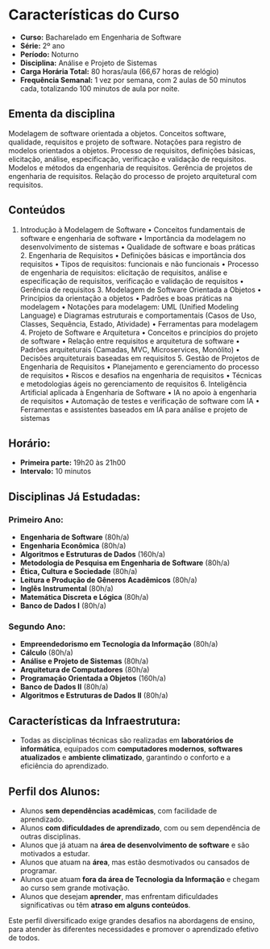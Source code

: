 # Características do Curso

- **Curso:** Bacharelado em Engenharia de Software
- **Série:** 2º ano
- **Período:** Noturno
- **Disciplina:** Análise e Projeto de Sistemas
- **Carga Horária Total:** 80 horas/aula (66,67 horas de relógio)
- **Frequência Semanal:** 1 vez por semana, com 2 aulas de 50 minutos cada, totalizando 100 minutos de aula por noite.
 ## Ementa da disciplina
Modelagem de software orientada a objetos. Conceitos software, qualidade, requisitos e projeto de software. Notações para registro de modelos orientados a objetos. Processo de requisitos, definições básicas, elicitação, análise, especificação, verificação e validação de requisitos. Modelos e métodos da engenharia de requisitos. Gerência de projetos de engenharia de requisitos. Relação do processo de projeto arquitetural com requisitos.
## Conteúdos
1. Introdução à Modelagem de Software • Conceitos fundamentais de software e engenharia de software • Importância da modelagem no desenvolvimento de sistemas • Qualidade de software e boas práticas 2. Engenharia de Requisitos • Definições básicas e importância dos requisitos • Tipos de requisitos: funcionais e não funcionais • Processo de engenharia de requisitos: elicitação de requisitos, análise e especificação de requisitos, verificação e validação de requisitos • Gerência de requisitos 3. Modelagem de Software Orientada a Objetos • Princípios da orientação a objetos • Padrões e boas práticas na modelagem • Notações para modelagem: UML (Unified Modeling Language) e Diagramas estruturais e comportamentais (Casos de Uso, Classes, Sequência, Estado, Atividade) • Ferramentas para modelagem 4. Projeto de Software e Arquitetura • Conceitos e princípios do projeto de software • Relação entre requisitos e arquitetura de software • Padrões arquiteturais (Camadas, MVC, Microservices, Monólito) • Decisões arquiteturais baseadas em requisitos 5. Gestão de Projetos de Engenharia de Requisitos • Planejamento e gerenciamento do processo de requisitos • Riscos e desafios na engenharia de requisitos • Técnicas e metodologias ágeis no gerenciamento de requisitos 6. Inteligência Artificial aplicada à Engenharia de Software • IA no apoio à engenharia de requisitos • Automação de testes e verificação de software com IA • Ferramentas e assistentes baseados em IA para análise e projeto de sistemas
## Horário:
- **Primeira parte:** 19h20 às 21h00
- **Intervalo:** 10 minutos

## Disciplinas Já Estudadas:

### Primeiro Ano:
- **Engenharia de Software** (80h/a)
- **Engenharia Econômica** (80h/a)
- **Algoritmos e Estruturas de Dados** (160h/a)
- **Metodologia de Pesquisa em Engenharia de Software** (80h/a)
- **Ética, Cultura e Sociedade** (80h/a)
- **Leitura e Produção de Gêneros Acadêmicos** (80h/a)
- **Inglês Instrumental** (80h/a)
- **Matemática Discreta e Lógica** (80h/a)
- **Banco de Dados I** (80h/a)

### Segundo Ano:
- **Empreendedorismo em Tecnologia da Informação** (80h/a)
- **Cálculo** (80h/a)
- **Análise e Projeto de Sistemas** (80h/a)
- **Arquitetura de Computadores** (80h/a)
- **Programação Orientada a Objetos** (160h/a)
- **Banco de Dados II** (80h/a)
- **Algoritmos e Estruturas de Dados II** (80h/a)

## Características da Infraestrutura:
- Todas as disciplinas técnicas são realizadas em **laboratórios de informática**, equipados com **computadores modernos**, **softwares atualizados** e **ambiente climatizado**, garantindo o conforto e a eficiência do aprendizado.

## Perfil dos Alunos:
- Alunos **sem dependências acadêmicas**, com facilidade de aprendizado.
- Alunos **com dificuldades de aprendizado**, com ou sem dependência de outras disciplinas.
- Alunos que já atuam na **área de desenvolvimento de software** e são motivados a estudar.
- Alunos que atuam na **área**, mas estão desmotivados ou cansados de programar.
- Alunos que atuam **fora da área de Tecnologia da Informação** e chegam ao curso sem grande motivação.
- Alunos que desejam **aprender**, mas enfrentam dificuldades significativas ou têm **atraso em alguns conteúdos**.

Este perfil diversificado exige grandes desafios na abordagens de ensino, para atender às diferentes necessidades e promover o aprendizado efetivo de todos.
